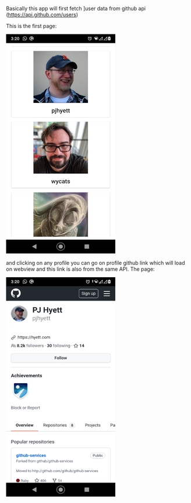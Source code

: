 Basically this app will first fetch ]user data from github api (https://api.github.com/users)

This is the first page: 

<img src="/app/src/main/res/Screenshot_20211011-152032.png" width="300" height="600">

and clicking on any profile you can go on profile github link which will load on webview and this link is also from the same API. The page:

<img src="/app/src/main/res/Screenshot_20211011-152051.png" width="300" height="600">
